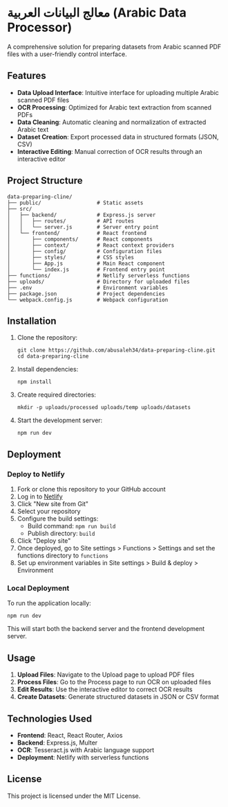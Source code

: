 # معالج البيانات العربية (Arabic Data Processor)

A comprehensive solution for preparing datasets from Arabic scanned PDF files with a user-friendly control interface.

## Features

- **Data Upload Interface**: Intuitive interface for uploading multiple Arabic scanned PDF files
- **OCR Processing**: Optimized for Arabic text extraction from scanned PDFs
- **Data Cleaning**: Automatic cleaning and normalization of extracted Arabic text
- **Dataset Creation**: Export processed data in structured formats (JSON, CSV)
- **Interactive Editing**: Manual correction of OCR results through an interactive editor

## Project Structure

```
data-preparing-cline/
├── public/                  # Static assets
├── src/
│   ├── backend/             # Express.js server
│   │   ├── routes/          # API routes
│   │   └── server.js        # Server entry point
│   └── frontend/            # React frontend
│       ├── components/      # React components
│       ├── context/         # React context providers
│       ├── config/          # Configuration files
│       ├── styles/          # CSS styles
│       ├── App.js           # Main React component
│       └── index.js         # Frontend entry point
├── functions/               # Netlify serverless functions
├── uploads/                 # Directory for uploaded files
├── .env                     # Environment variables
├── package.json             # Project dependencies
└── webpack.config.js        # Webpack configuration
```

## Installation

1. Clone the repository:
   ```
   git clone https://github.com/abusaleh34/data-preparing-cline.git
   cd data-preparing-cline
   ```

2. Install dependencies:
   ```
   npm install
   ```

3. Create required directories:
   ```
   mkdir -p uploads/processed uploads/temp uploads/datasets
   ```

4. Start the development server:
   ```
   npm run dev
   ```

## Deployment

### Deploy to Netlify

1. Fork or clone this repository to your GitHub account
2. Log in to [Netlify](https://app.netlify.com/)
3. Click "New site from Git"
4. Select your repository
5. Configure the build settings:
   - Build command: `npm run build`
   - Publish directory: `build`
6. Click "Deploy site"
7. Once deployed, go to Site settings > Functions > Settings and set the functions directory to `functions`
8. Set up environment variables in Site settings > Build & deploy > Environment

### Local Deployment

To run the application locally:

```
npm run dev
```

This will start both the backend server and the frontend development server.

## Usage

1. **Upload Files**: Navigate to the Upload page to upload PDF files
2. **Process Files**: Go to the Process page to run OCR on uploaded files
3. **Edit Results**: Use the interactive editor to correct OCR results
4. **Create Datasets**: Generate structured datasets in JSON or CSV format

## Technologies Used

- **Frontend**: React, React Router, Axios
- **Backend**: Express.js, Multer
- **OCR**: Tesseract.js with Arabic language support
- **Deployment**: Netlify with serverless functions

## License

This project is licensed under the MIT License.
